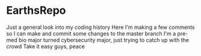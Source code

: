 # EarthsRepo
Just a general look into my coding history
Here I'm making a few comments so I can make and commit some changes to the master branch
I'm a pre-med bio major turned cybersecurity major, just trying to catch up with the crowd
Take it easy guys, peace
